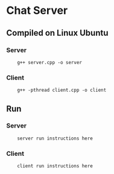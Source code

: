 # Chat Server

## Compiled on Linux Ubuntu

### Server

```
    g++ server.cpp -o server
```

### Client

```
    g++ -pthread client.cpp -o client
```

## Run

### Server

```
    server run instructions here
```

### Client

```
    client run instructions here
```
